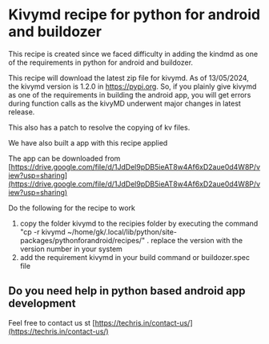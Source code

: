 # Kivymd recipe for python for android and buildozer
This recipe is created since we faced difficulty in adding the kindmd as one of the requirements in python for android and buildozer. 

This recipe will download the latest zip file for kivymd. As of 13/05/2024, the kivymd version is 1.2.0 in https://pypi.org. So, if you plainly give kivymd as one of the requirements in building the android app, you will get errors during function calls as the kivyMD underwent major changes in latest release. 

This also has a patch to resolve the copying of kv files. 

We have also built a app with this recipe applied 

The app can be downloaded from [https://drive.google.com/file/d/1JdDel9pDB5ieAT8w4Af6xD2aue0d4W8P/view?usp=sharing](https://drive.google.com/file/d/1JdDel9pDB5ieAT8w4Af6xD2aue0d4W8P/view?usp=sharing)

Do the following for the recipe to work 

1. copy the folder kivymd to the recipies folder by executing the command "cp -r kivymd ~/home/gk/.local/lib/python<version number>/site-packages/pythonforandroid/recipes/" . replace the version with the version number in your system 
2. add the requirement kivymd in your build command or buildozer.spec file

## Do you need help in python based android app development 
Feel free to contact us st [https://techris.in/contact-us/](https://techris.in/contact-us/)
